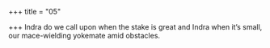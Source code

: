+++
title = "05"

+++
Indra do we call upon when the stake is great and Indra when  it’s small,  
our mace-wielding yokemate amid obstacles.  
